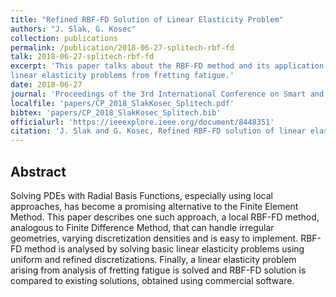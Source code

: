 ```yaml
---
title: "Refined RBF-FD Solution of Linear Elasticity Problem"
authors: "J. Slak, G. Kosec"
collection: publications
permalink: /publication/2018-06-27-splitech-rbf-fd
talk: 2018-06-27-splitech-rbf-fd
excerpt: 'This paper talks about the RBF-FD method and its application to
linear elasticity problems from fretting fatigue.'
date: 2018-06-27
journal: 'Proceedings of the 3rd International Conference on Smart and Sustainable Technologies, SpliTech 2018, June 26–29, 2018, Split, Croatia'
localfile: 'papers/CP_2018_SlakKosec_Splitech.pdf'
bibtex: 'papers/CP_2018_SlakKosec_Splitech.bib'
officialurl: 'https://ieeexplore.ieee.org/document/8448351'
citation: 'J. Slak and G. Kosec, Refined RBF-FD solution of linear elasticity problem, in: Proceedings of the 3rd International Conference on Smart and Sustainable Technologies, SpliTech 2018, June 26–29, 2018, Split, Croatia (ed. T. Perković), FESB, University of Split, 2018, pp. 393-398.'
---
```


## Abstract

Solving PDEs with Radial Basis Functions, especially using local
approaches, has become a promising alternative to the Finite Element
Method. This paper describes one
such approach, a local RBF-FD method, analogous to Finite
Difference Method, that can handle irregular geometries, varying
discretization densities and is easy to implement. RBF-FD method
is analysed by solving basic linear elasticity problems using
uniform and refined discretizations. Finally, a linear elasticity
problem arising from analysis of fretting fatigue is solved and
RBF-FD solution is compared to existing solutions, obtained using
commercial software.

